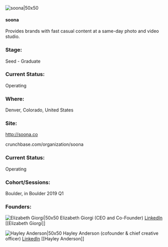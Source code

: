 

![soona|50x50](https://apimg.techstars.com/connect/images/image_files/5cb902ca34a60d7189000037/original/soona_-_wink_-_social.jpg)

#### soona
Provides brands with fast casual content at a same-day photo and video studio.

### Stage: 
Seed - Graduate 

### Current Status: 
Operating

### Where:
Denver, Colorado, United States

### Site:
http://soona.co



crunchbase.com/organization/soona

### Current Status: 
Operating

### Cohort/Sessions: 
Boulder, in Boulder 2019 Q1

### Founders: 

![Elizabeth Giorgi|50x50](https://apimg.techstars.com/connect/images/image_files/5dade78334a60d317b000049/original/Screen_Shot_2019-10-21_at_11.12.02_AM.png) Elizabeth Giorgi (CEO and Co-Founder) [LinkedIn](https://linkedin.com/in/elizabethgiorgi) [[Elizabeth Giorgi]]

![Hayley Anderson|50x50](http://s3.amazonaws.com/ts-accel-connect-uploads/images/image_files/5e71400234a60d6abc000072/original/true_queens.jpg) Hayley Anderson (cofounder & chief creative officer) [LinkedIn](https://linkedin.com/in/hayleyanderson) [[Hayley Anderson]]


